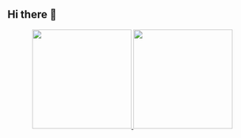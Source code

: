## Hi there 👋

<div align="center">
  <a href="https://github.com/Deborablara/">
  <img height="200em" src="https://github-readme-stats.vercel.app/api?username=Deborablara&show_icons=true&theme=dracula&include_all_commits=true&count_private=true"/>
  <img height="200em" src="https://github-readme-stats.vercel.app/api/top-langs/?username=Deborablara&layout=compact&langs_count=15&theme=dracula"/>
</div>
  
